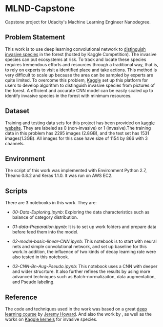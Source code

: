 # MLND-Capstone

Capstone project for Udacity's Machine Learning Engineer Nanodegree.

## Problem Statement

This work is to use deep learning convolutional network to [distinguish invasive species]((https://www.kaggle.com/c/invasive-species-monitoring)) in the forest (hosted by Kaggle Competition). The invasive species can put ecosystems at risk. To track and locate these species requires tremendous efforts and resources through a traditional way, that is, to rely on experts to visit a identified place and take actions. This method is very difficult to scale up because the area can be sampled by experts are quite limited. To overcome this problem, [Kaggle](https://www.kaggle.com/c/invasive-species-monitoring) set up this platform for users to develop algorithm to distinguish invasive species from pictures of the forest. A efficient and accurate CNN model can be easily scaled up to identify invasive species in the forest with minimum resources.

## Dataset

Training and testing data sets for this project has been provided on [kaggle website](https://www.kaggle.com/c/invasive-species-monitoring/data). They are labeled as 0 (non-invasive) or 1 (invasive).The training data in this problem has 2295 images (2.8GB), and the test set has 1531 images(1.3GB). All images for this case have size of 1154 by 866 with 3 channels.<br>

## Environment

The script of this work was implemented with Environment Python 2.7, Theano 0.8.2 and Keras 1.1.0\. It was run on AWS EC2.

## Scripts

There are 3 notebooks in this work. They are:<br>

- _00-Data-Exploring.ipynb_: Exploring the data characteristics such as balance of category distribution.
- _01-data-Preparation.ipynb_: It is to set up work folders and prepare data before feed them into the model.<br>

- _02-model-basic-linear-CNN.ipynb_: This notebook is to start with neural nets and simple convolutional network, and set up baseline for this work.In addition, the influence of two kinds of decay learning rate were also tested in this notebook.

- _03-CNN-Bn-Aug-Pseudo.ipynb_: This notebook uses a CNN with deeper and wider strucrture. It also further refines the results by using more advanced techniques such as Batch-normalizaiton, data augmentation, and Pseudo labeling.

## Reference

The code and techniques used in the work was based on a great [deep learning course](http://www.fast.ai/) by [Jeremy Howard](https://twitter.com/jeremyphoward?lang=en). And also the work by , as well as the works on [Kaggle kernels](https://www.kaggle.com/finlay/naive-bagging-cnn-pb0-985) for invasive species.<br>
